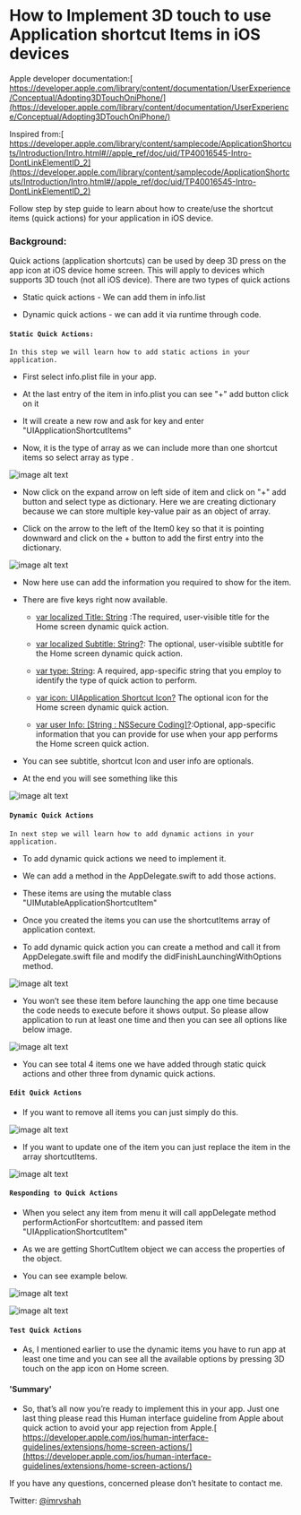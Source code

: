 # How to Implement 3D touch to use Application shortcut Items in iOS devices
Apple developer documentation:[ https://developer.apple.com/library/content/documentation/UserExperience/Conceptual/Adopting3DTouchOniPhone/](https://developer.apple.com/library/content/documentation/UserExperience/Conceptual/Adopting3DTouchOniPhone/)

Inspired from:[ https://developer.apple.com/library/content/samplecode/ApplicationShortcuts/Introduction/Intro.html#//apple_ref/doc/uid/TP40016545-Intro-DontLinkElementID_2](https://developer.apple.com/library/content/samplecode/ApplicationShortcuts/Introduction/Intro.html#//apple_ref/doc/uid/TP40016545-Intro-DontLinkElementID_2)

Follow step by step guide to learn about how to create/use the shortcut items (quick actions) for your application in iOS device.

### Background:
Quick actions (application shortcuts) can be used by deep 3D press on the app icon at iOS device home screen. This will apply to devices which supports 3D touch (not all iOS device). 
There are two types of quick actions 

* Static quick actions - We can add them in info.list

* Dynamic quick actions - we can add it via runtime through code. 

#### `Static Quick Actions:`

	In this step we will learn how to add static actions in your application.

* First select info.plist file in your app. 

* At the last entry of the item in info.plist you can see  "+" add button click on it 

* It will create a new row and ask for key and enter "UIApplicationShortcutItems" 

* Now, it is the type of array as we can include more than one shortcut items so select array as type .


![image alt text](Images/image_0.png)


* Now click on the expand arrow on left side of item and click on "+" add button and select type as dictionary. Here we are creating dictionary because we can store multiple key-value pair as an object of array. 

* Click on the arrow to the left of the Item0 key so that it is pointing downward and click on the + button to add the first entry into the dictionary. 


![image alt text](Images/image_1.png)


* Now here use can add the information  you required to show for the item. 

* There are five keys right now available. 

    * [var localized Title: String](https://developer.apple.com/reference/uikit/uiapplicationshortcutitem/1623354-localizedtitle) :The required, user-visible title for the Home screen dynamic quick action.

    * [var localized Subtitle: String?](https://developer.apple.com/reference/uikit/uiapplicationshortcutitem/1623376-localizedsubtitle): The optional, user-visible subtitle for the Home screen dynamic quick action.

    * [var type: String](https://developer.apple.com/reference/uikit/uiapplicationshortcutitem/1623382-type):  A required, app-specific string that you employ to identify the type of quick action to perform.

    * [var icon: UIApplication Shortcut Icon?](https://developer.apple.com/reference/uikit/uiapplicationshortcutitem/1623352-icon) The optional icon for the Home screen dynamic quick action.

    * [var user Info: [String : NSSecure Coding]?](https://developer.apple.com/reference/uikit/uiapplicationshortcutitem/1623370-userinfo):Optional, app-specific information that you can provide for use when your app performs the Home screen quick action.

* You can see subtitle, shortcut Icon and user info are optionals. 

* At the end you will see something like this 


![image alt text](Images/image_2.png)


#### `Dynamic Quick Actions`

	In next step we will learn how to add dynamic actions in your application.

* To add dynamic quick actions we need to implement it. 

* We can add a method in the AppDelegate.swift to add those actions. 

* These items are using the mutable class "UIMutableApplicationShortcutItem" 

* Once you created the items you can use the shortcutItems array of application context. 

* To add dynamic quick action you can create a method and call it from AppDelegate.swift file and modify the didFinishLaunchingWithOptions method.


![image alt text](Images/image_3.png)


* You won’t see these item before launching the app one time because the code needs to execute before it shows output. So please allow application to run at least one time and then you can see all options like below image. 


![image alt text](Images/image_4.png)


* You can see total 4 items one we have added through static quick actions and other three from dynamic quick actions. 

#### `Edit Quick Actions`

* If you want to remove all items you can just simply do this. 


![image alt text](Images/image_5.png)


* If you want to update one of the item you can just replace the item in the array shortcutItems. 


![image alt text](Images/image_6.png)


#### `Responding to Quick Actions`

* When you select any item from menu it will call appDelegate method performActionFor shortcutItem:   and passed item "UIApplicationShortcutItem"

* As we are getting ShortCutItem object we can access the properties of the object. 

* You can see example below. 


![image alt text](Images/image_7.png)



![image alt text](Images/image_8.png)


#### `Test Quick Actions`

* As, I mentioned earlier to use the dynamic items you have to run app at least one time and you can see all the available options by pressing 3D touch on the app icon on Home screen. 

#### 'Summary'

* So, that’s all now you’re ready to implement this in your app. Just one last thing please read this Human interface guideline from Apple about quick action to avoid your app rejection from Apple.[ https://developer.apple.com/ios/human-interface-guidelines/extensions/home-screen-actions/](https://developer.apple.com/ios/human-interface-guidelines/extensions/home-screen-actions/)


If you have any questions, concerned please don’t hesitate to contact me.

Twitter: [@imrvshah](https://www.twitter.com/imrvshah)
